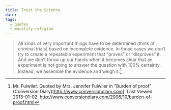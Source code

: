 ```yaml
---
title: Trust the Science
date: 
tags:
  - quotes
  - morality-religion
---
```


>All kinds of very important things have to be determined (think of criminal trials) based on incomplete evidence. In those cases we don’t try to create a repeatable experiment that “proves” or “disproves” it. And we don’t throw up our hands when it becomes clear that an experiment is not going to answer the question with 100% certainty. Instead, we assemble the evidence and weigh it.[^20130102-2]

[^20130102-2]: Mr. Fulwiler.  Quoted by Mrs. Jennifer Fulwiler in "Burden of proof" (Conversion Diary)[http://www.conversiondiary.com]. Last Viewed 2013-01-02. <http://www.conversiondiary.com/2006/10/burden-of-proof.html> 
